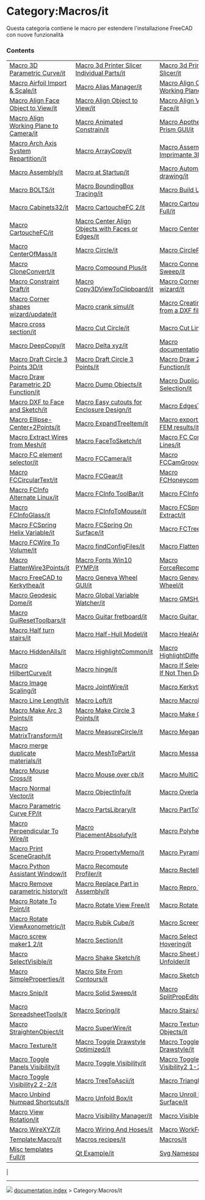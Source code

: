 # Category:Macros/it
Questa categoria contiene le macro per estendere l\'installazione FreeCAD con nuove funzionalità

### Contents

|     |     |     |
| --- | --- | --- |
| [Macro 3D Parametric Curve/it](Macro_3D_Parametric_Curve/it.md) | [Macro 3d Printer Slicer Individual Parts/it](Macro_3d_Printer_Slicer_Individual_Parts/it.md) | [Macro 3d Printer Slicer/it](Macro_3d_Printer_Slicer/it.md) |
| [Macro Airfoil Import & Scale/it](Macro_Airfoil_Import_&_Scale/it.md) | [Macro Alias Manager/it](Macro_Alias_Manager/it.md) | [Macro Align Camera to Working Plane/it](Macro_Align_Camera_to_Working_Plane/it.md) |
| [Macro Align Face Object to View/it](Macro_Align_Face_Object_to_View/it.md) | [Macro Align Object to View/it](Macro_Align_Object_to_View/it.md) | [Macro Align View to Face/it](Macro_Align_View_to_Face/it.md) |
| [Macro Align Working Plane to Camera/it](Macro_Align_Working_Plane_to_Camera/it.md) | [Macro Animated Constrain/it](Macro_Animated_Constrain/it.md) | [Macro Apothem Based Prism GUI/it](Macro_Apothem_Based_Prism_GUI/it.md) |
| [Macro Arch Axis System Repartition/it](Macro_Arch_Axis_System_Repartition/it.md) | [Macro ArrayCopy/it](Macro_ArrayCopy/it.md) | [Macro Assemblage Imprimante 3D/it](Macro_Assemblage_Imprimante_3D/it.md) |
| [Macro Assembly/it](Macro_Assembly/it.md) | [Macro at Startup/it](Macro_at_Startup/it.md) | [Macro Automatic drawing/it](Macro_Automatic_drawing/it.md) |
| [Macro BOLTS/it](Macro_BOLTS/it.md) | [Macro BoundingBox Tracing/it](Macro_BoundingBox_Tracing/it.md) | [Macro Build Utility/it](Macro_Build_Utility/it.md) |
| [Macro Cabinets32/it](Macro_Cabinets32/it.md) | [Macro CartoucheFC 2/it](Macro_CartoucheFC_2/it.md) | [Macro CartoucheFC Full/it](Macro_CartoucheFC_Full/it.md) |
| [Macro CartoucheFC/it](Macro_CartoucheFC/it.md) | [Macro Center Align Objects with Faces or Edges/it](Macro_Center_Align_Objects_with_Faces_or_Edges/it.md) | [Macro CenterFace/it](Macro_CenterFace/it.md) |
| [Macro CenterOfMass/it](Macro_CenterOfMass/it.md) | [Macro Circle/it](Macro_Circle/it.md) | [Macro CirclePlus/it](Macro_CirclePlus/it.md) |
| [Macro CloneConvert/it](Macro_CloneConvert/it.md) | [Macro Compound Plus/it](Macro_Compound_Plus/it.md) | [Macro Connect And Sweep/it](Macro_Connect_And_Sweep/it.md) |
| [Macro Constraint Draft/it](Macro_Constraint_Draft/it.md) | [Macro Copy3DViewToClipboard/it](Macro_Copy3DViewToClipboard/it.md) | [Macro Corner shapes wizard/it](Macro_Corner_shapes_wizard/it.md) |
| [Macro Corner shapes wizard/update/it](Macro_Corner_shapes_wizard/update/it.md) | [Macro crank simul/it](Macro_crank_simul/it.md) | [Macro Creating faces from a DXF file/it](Macro_Creating_faces_from_a_DXF_file/it.md) |
| [Macro cross section/it](Macro_cross_section/it.md) | [Macro Cut Circle/it](Macro_Cut_Circle/it.md) | [Macro Cut Line/it](Macro_Cut_Line/it.md) |
| [Macro DeepCopy/it](Macro_DeepCopy/it.md) | [Macro Delta xyz/it](Macro_Delta_xyz/it.md) | [Macro documentation/it](Macro_documentation/it.md) |
| [Macro Draft Circle 3 Points 3D/it](Macro_Draft_Circle_3_Points_3D/it.md) | [Macro Draft Circle 3 Points/it](Macro_Draft_Circle_3_Points/it.md) | [Macro Draw 2D Function/it](Macro_Draw_2D_Function/it.md) |
| [Macro Draw Parametric 2D Function/it](Macro_Draw_Parametric_2D_Function/it.md) | [Macro Dump Objects/it](Macro_Dump_Objects/it.md) | [Macro Duplicate Selection/it](Macro_Duplicate_Selection/it.md) |
| [Macro DXF to Face and Sketch/it](Macro_DXF_to_Face_and_Sketch/it.md) | [Macro Easy cutouts for Enclosure Design/it](Macro_Easy_cutouts_for_Enclosure_Design/it.md) | [Macro EdgesToArc/it](Macro_EdgesToArc/it.md) |
| [Macro Ellipse-Center+2Points/it](Macro_Ellipse-Center+2Points/it.md) | [Macro ExpandTreeItem/it](Macro_ExpandTreeItem/it.md) | [Macro export transient FEM results/it](Macro_export_transient_FEM_results/it.md) |
| [Macro Extract Wires from Mesh/it](Macro_Extract_Wires_from_Mesh/it.md) | [Macro FaceToSketch/it](Macro_FaceToSketch/it.md) | [Macro FC Convert Lines/it](Macro_FC_Convert_Lines/it.md) |
| [Macro FC element selector/it](Macro_FC_element_selector/it.md) | [Macro FCCamera/it](Macro_FCCamera/it.md) | [Macro FCCamGroover/it](Macro_FCCamGroover/it.md) |
| [Macro FCCircularText/it](Macro_FCCircularText/it.md) | [Macro FCGear/it](Macro_FCGear/it.md) | [Macro FCHoneycombMaker/it](Macro_FCHoneycombMaker/it.md) |
| [Macro FCInfo Alternate Linux/it](Macro_FCInfo_Alternate_Linux/it.md) | [Macro FCInfo ToolBar/it](Macro_FCInfo_ToolBar/it.md) | [Macro FCInfo/it](Macro_FCInfo/it.md) |
| [Macro FCInfoGlass/it](Macro_FCInfoGlass/it.md) | [Macro FCInfoToMouse/it](Macro_FCInfoToMouse/it.md) | [Macro FCSpreadSheet Extract/it](Macro_FCSpreadSheet_Extract/it.md) |
| [Macro FCSpring Helix Variable/it](Macro_FCSpring_Helix_Variable/it.md) | [Macro FCSpring On Surface/it](Macro_FCSpring_On_Surface/it.md) | [Macro FCTreeView/it](Macro_FCTreeView/it.md) |
| [Macro FCWire To Volume/it](Macro_FCWire_To_Volume/it.md) | [Macro findConfigFiles/it](Macro_findConfigFiles/it.md) | [Macro FlattenWire/it](Macro_FlattenWire/it.md) |
| [Macro FlattenWire3Points/it](Macro_FlattenWire3Points/it.md) | [Macro Fonts Win10 PYMP/it](Macro_Fonts_Win10_PYMP/it.md) | [Macro ForceRecompute/it](Macro_ForceRecompute/it.md) |
| [Macro FreeCAD to Kerkythea/it](Macro_FreeCAD_to_Kerkythea/it.md) | [Macro Geneva Wheel GUI/it](Macro_Geneva_Wheel_GUI/it.md) | [Macro Geneva Wheel/it](Macro_Geneva_Wheel/it.md) |
| [Macro Geodesic Dome/it](Macro_Geodesic_Dome/it.md) | [Macro Global Variable Watcher/it](Macro_Global_Variable_Watcher/it.md) | [Macro GMSH/it](Macro_GMSH/it.md) |
| [Macro GuiResetToolbars/it](Macro_GuiResetToolbars/it.md) | [Macro Guitar fretboard/it](Macro_Guitar_fretboard/it.md) | [Macro Guitar Nut/it](Macro_Guitar_Nut/it.md) |
| [Macro Half turn stairs/it](Macro_Half_turn_stairs/it.md) | [Macro Half-Hull Model/it](Macro_Half-Hull_Model/it.md) | [Macro HealArcs/it](Macro_HealArcs/it.md) |
| [Macro HiddenAlls/it](Macro_HiddenAlls/it.md) | [Macro HighlightCommon/it](Macro_HighlightCommon/it.md) | [Macro HighlightDifference/it](Macro_HighlightDifference/it.md) |
| [Macro HilbertCurve/it](Macro_HilbertCurve/it.md) | [Macro hinge/it](Macro_hinge/it.md) | [Macro If Selected Stay If Not Then Delete/it](Macro_If_Selected_Stay_If_Not_Then_Delete/it.md) |
| [Macro Image Scaling/it](Macro_Image_Scaling/it.md) | [Macro JointWire/it](Macro_JointWire/it.md) | [Macro Kerkythea/it](Macro_Kerkythea/it.md) |
| [Macro Line Length/it](Macro_Line_Length/it.md) | [Macro Loft/it](Macro_Loft/it.md) | [Macro MacroMenu/it](Macro_MacroMenu/it.md) |
| [Macro Make Arc 3 Points/it](Macro_Make_Arc_3_Points/it.md) | [Macro Make Circle 3 Points/it](Macro_Make_Circle_3_Points/it.md) | [Macro Make Cube/it](Macro_Make_Cube/it.md) |
| [Macro MatrixTransform/it](Macro_MatrixTransform/it.md) | [Macro MeasureCircle/it](Macro_MeasureCircle/it.md) | [Macro Megaminx/it](Macro_Megaminx/it.md) |
| [Macro merge duplicate materials/it](Macro_merge_duplicate_materials/it.md) | [Macro MeshToPart/it](Macro_MeshToPart/it.md) | [Macro MessageBox/it](Macro_MessageBox/it.md) |
| [Macro Mouse Cross/it](Macro_Mouse_Cross/it.md) | [Macro Mouse over cb/it](Macro_Mouse_over_cb/it.md) | [Macro MultiCuts/it](Macro_MultiCuts/it.md) |
| [Macro Normal Vector/it](Macro_Normal_Vector/it.md) | [Macro ObjectInfo/it](Macro_ObjectInfo/it.md) | [Macro Overlap/it](Macro_Overlap/it.md) |
| [Macro Parametric Curve FP/it](Macro_Parametric_Curve_FP/it.md) | [Macro PartsLibrary/it](Macro_PartsLibrary/it.md) | [Macro PartToVRML/it](Macro_PartToVRML/it.md) |
| [Macro Perpendicular To Wire/it](Macro_Perpendicular_To_Wire/it.md) | [Macro PlacementAbsolufy/it](Macro_PlacementAbsolufy/it.md) | [Macro Polyhedrons/it](Macro_Polyhedrons/it.md) |
| [Macro Print SceneGraph/it](Macro_Print_SceneGraph/it.md) | [Macro PropertyMemo/it](Macro_PropertyMemo/it.md) | [Macro Pyramid/it](Macro_Pyramid/it.md) |
| [Macro Python Assistant Window/it](Macro_Python_Assistant_Window/it.md) | [Macro Recompute Profiler/it](Macro_Recompute_Profiler/it.md) | [Macro Rectellipse/it](Macro_Rectellipse/it.md) |
| [Macro Remove parametric history/it](Macro_Remove_parametric_history/it.md) | [Macro Replace Part in Assembly/it](Macro_Replace_Part_in_Assembly/it.md) | [Macro Repro Wire/it](Macro_Repro_Wire/it.md) |
| [Macro Rotate To Point/it](Macro_Rotate_To_Point/it.md) | [Macro Rotate View Free/it](Macro_Rotate_View_Free/it.md) | [Macro Rotate View/it](Macro_Rotate_View/it.md) |
| [Macro Rotate ViewAxonometric/it](Macro_Rotate_ViewAxonometric/it.md) | [Macro Rubik Cube/it](Macro_Rubik_Cube/it.md) | [Macro Screen Wiki/it](Macro_Screen_Wiki/it.md) |
| [Macro screw maker1 2/it](Macro_screw_maker1_2/it.md) | [Macro Section/it](Macro_Section/it.md) | [Macro Select Hovering/it](Macro_Select_Hovering/it.md) |
| [Macro SelectVisible/it](Macro_SelectVisible/it.md) | [Macro Shake Sketch/it](Macro_Shake_Sketch/it.md) | [Macro Sheet Metal Unfolder/it](Macro_Sheet_Metal_Unfolder/it.md) |
| [Macro SimpleProperties/it](Macro_SimpleProperties/it.md) | [Macro Site From Contours/it](Macro_Site_From_Contours/it.md) | [Macro SketchUnmap/it](Macro_SketchUnmap/it.md) |
| [Macro Snip/it](Macro_Snip/it.md) | [Macro Solid Sweep/it](Macro_Solid_Sweep/it.md) | [Macro SplitPropEditor/it](Macro_SplitPropEditor/it.md) |
| [Macro SpreadsheetTools/it](Macro_SpreadsheetTools/it.md) | [Macro Spring/it](Macro_Spring/it.md) | [Macro Stairs/it](Macro_Stairs/it.md) |
| [Macro StraightenObject/it](Macro_StraightenObject/it.md) | [Macro SuperWire/it](Macro_SuperWire/it.md) | [Macro Texture Objects/it](Macro_Texture_Objects/it.md) |
| [Macro Texture/it](Macro_Texture/it.md) | [Macro Toggle Drawstyle Optimized/it](Macro_Toggle_Drawstyle_Optimized/it.md) | [Macro Toggle Drawstyle/it](Macro_Toggle_Drawstyle/it.md) |
| [Macro Toggle Panels Visibility/it](Macro_Toggle_Panels_Visibility/it.md) | [Macro Toggle Visibility/it](Macro_Toggle_Visibility/it.md) | [Macro Toggle Visibility2 1-2/it](Macro_Toggle_Visibility2_1-2/it.md) |
| [Macro Toggle Visibility2 2-2/it](Macro_Toggle_Visibility2_2-2/it.md) | [Macro TreeToAscii/it](Macro_TreeToAscii/it.md) | [Macro Triangle AH/it](Macro_Triangle_AH/it.md) |
| [Macro Unbind Numpad Shortcuts/it](Macro_Unbind_Numpad_Shortcuts/it.md) | [Macro Unfold Box/it](Macro_Unfold_Box/it.md) | [Macro Unroll Ruled Surface/it](Macro_Unroll_Ruled_Surface/it.md) |
| [Macro View Rotation/it](Macro_View_Rotation/it.md) | [Macro Visibility Manager/it](Macro_Visibility_Manager/it.md) | [Macro VisibleAlls/it](Macro_VisibleAlls/it.md) |
| [Macro WireXYZ/it](Macro_WireXYZ/it.md) | [Macro Wiring And Hoses/it](Macro_Wiring_And_Hoses/it.md) | [Macro WorkFeatures/it](Macro_WorkFeatures/it.md) |
| [Template:Macro/it](Template_Macro/it.md) | [Macros recipes/it](Macros_recipes/it.md) | [Macros/it](Macros/it.md) |
| [Misc templates Full/it](Misc_templates_Full/it.md) | [Qt Example/it](Qt_Example/it.md) | [Svg Namespace/it](Svg_Namespace/it.md) |
|



---
![](images/Right_arrow.png) [documentation index](../README.md) > Category:Macros/it

